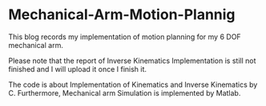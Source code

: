 # Mechanical-Arm-Motion-Plannig

This blog records my implementation of motion planning for my 6 DOF mechanical arm.


Please note that the report of Inverse Kinematics Implementation is still not finished and I will upload it once I finish it. 

The code is about Implementation of Kinematics and Inverse Kinematics by C. Furthermore, Mechanical arm Simulation is implemented by Matlab.


